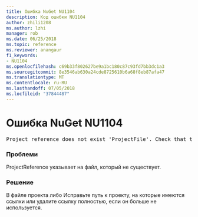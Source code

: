 ```yaml
---
title: Ошибка NuGet NU1104
description: Код ошибки NU1104
author: zhili1208
ms.author: lzhi
manager: rob
ms.date: 06/25/2018
ms.topic: reference
ms.reviewer: anangaur
f1_keywords:
- NU1104
ms.openlocfilehash: c69b33f802627be9a1bc180c87c93fd7bb3dc1a3
ms.sourcegitcommit: 8e3546ab630a24cde8725610b6a68f8eb87afa47
ms.translationtype: MT
ms.contentlocale: ru-RU
ms.lasthandoff: 07/05/2018
ms.locfileid: "37844487"
---
```

# <a name="nuget-error-nu1104"></a>Ошибка NuGet NU1104

<pre>Project reference does not exist 'ProjectFile'. Check that the project reference is valid and that the project file exists.</pre>

### <a name="issue"></a>Проблеми
ProjectReference указывает на файл, который не существует.

### <a name="solution"></a>Решение
В файле проекта либо Исправьте путь к проекту, на которые имеются ссылки или удалите ссылку полностью, если он больше не используется.